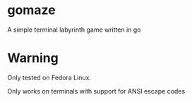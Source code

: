 # gomaze
A simple terminal labyrinth game written in go

# Warning
Only tested on Fedora Linux.

Only works on terminals with support for ANSI escape codes

